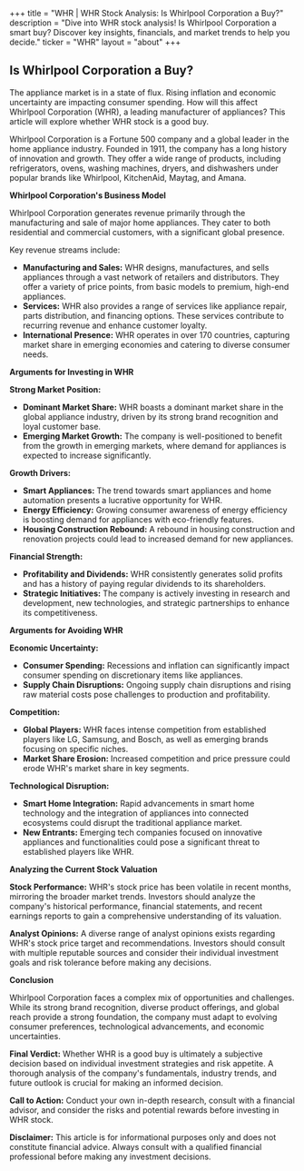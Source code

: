 +++
title = "WHR |  WHR Stock Analysis: Is Whirlpool Corporation a Buy?"
description = "Dive into WHR stock analysis! Is Whirlpool Corporation a smart buy? Discover key insights, financials, and market trends to help you decide."
ticker = "WHR"
layout = "about"
+++

        


## Is Whirlpool Corporation a Buy?

The appliance market is in a state of flux. Rising inflation and economic uncertainty are impacting consumer spending. How will this affect Whirlpool Corporation (WHR), a leading manufacturer of appliances? This article will explore whether WHR stock is a good buy. 

Whirlpool Corporation is a Fortune 500 company and a global leader in the home appliance industry. Founded in 1911, the company has a long history of innovation and growth. They offer a wide range of products, including refrigerators, ovens, washing machines, dryers, and dishwashers under popular brands like Whirlpool, KitchenAid, Maytag, and Amana.

**Whirlpool Corporation's Business Model**

Whirlpool Corporation generates revenue primarily through the manufacturing and sale of major home appliances. They cater to both residential and commercial customers, with a significant global presence. 

Key revenue streams include:

* **Manufacturing and Sales:** WHR designs, manufactures, and sells appliances through a vast network of retailers and distributors. They offer a variety of price points, from basic models to premium, high-end appliances.
* **Services:** WHR also provides a range of services like appliance repair, parts distribution, and financing options. These services contribute to recurring revenue and enhance customer loyalty.
* **International Presence:** WHR operates in over 170 countries, capturing market share in emerging economies and catering to diverse consumer needs.

**Arguments for Investing in WHR**

**Strong Market Position:** 

* **Dominant Market Share:** WHR boasts a dominant market share in the global appliance industry, driven by its strong brand recognition and loyal customer base.
* **Emerging Market Growth:** The company is well-positioned to benefit from the growth in emerging markets, where demand for appliances is expected to increase significantly.

**Growth Drivers:**

* **Smart Appliances:**  The trend towards smart appliances and home automation presents a lucrative opportunity for WHR. 
* **Energy Efficiency:** Growing consumer awareness of energy efficiency is boosting demand for appliances with eco-friendly features. 
* **Housing Construction Rebound:** A rebound in housing construction and renovation projects could lead to increased demand for new appliances.

**Financial Strength:**

* **Profitability and Dividends:**  WHR consistently generates solid profits and has a history of paying regular dividends to its shareholders.
* **Strategic Initiatives:**  The company is actively investing in research and development, new technologies, and strategic partnerships to enhance its competitiveness.

**Arguments for Avoiding WHR**

**Economic Uncertainty:**

* **Consumer Spending:**  Recessions and inflation can significantly impact consumer spending on discretionary items like appliances.
* **Supply Chain Disruptions:**  Ongoing supply chain disruptions and rising raw material costs pose challenges to production and profitability.

**Competition:**

* **Global Players:**  WHR faces intense competition from established players like LG, Samsung, and Bosch, as well as emerging brands focusing on specific niches.
* **Market Share Erosion:**  Increased competition and price pressure could erode WHR's market share in key segments.

**Technological Disruption:**

* **Smart Home Integration:** Rapid advancements in smart home technology and the integration of appliances into connected ecosystems could disrupt the traditional appliance market.
* **New Entrants:** Emerging tech companies focused on innovative appliances and functionalities could pose a significant threat to established players like WHR.

**Analyzing the Current Stock Valuation**

**Stock Performance:**  WHR's stock price has been volatile in recent months, mirroring the broader market trends. Investors should analyze the company's historical performance, financial statements, and recent earnings reports to gain a comprehensive understanding of its valuation.

**Analyst Opinions:**  A diverse range of analyst opinions exists regarding WHR's stock price target and recommendations. Investors should consult with multiple reputable sources and consider their individual investment goals and risk tolerance before making any decisions.

**Conclusion**

Whirlpool Corporation faces a complex mix of opportunities and challenges. While its strong brand recognition, diverse product offerings, and global reach provide a strong foundation, the company must adapt to evolving consumer preferences, technological advancements, and economic uncertainties.

**Final Verdict:**  Whether WHR is a good buy is ultimately a subjective decision based on individual investment strategies and risk appetite.  A thorough analysis of the company's fundamentals, industry trends, and future outlook is crucial for making an informed decision.

**Call to Action:**  Conduct your own in-depth research, consult with a financial advisor, and consider the risks and potential rewards before investing in WHR stock.

**Disclaimer:**  This article is for informational purposes only and does not constitute financial advice.  Always consult with a qualified financial professional before making any investment decisions. 

        